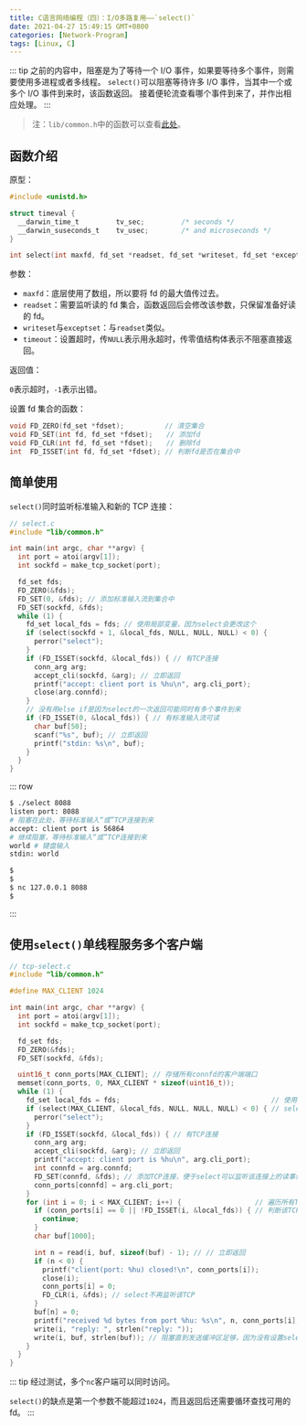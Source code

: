 ```yaml
---
title: C语言网络编程（四）：I/O多路复用——`select()`
date: 2021-04-27 15:49:15 GMT+0800
categories: [Network-Program]
tags: [Linux, C]
---
```


::: tip
之前的内容中，阻塞是为了等待一个 I/O 事件，如果要等待多个事件，则需要使用多进程或者多线程。
`select()`可以阻塞等待许多 I/O 事件，当其中一个或多个 I/O 事件到来时，该函数返回。
接着便轮流查看哪个事件到来了，并作出相应处理。
:::

<!-- more -->

> 注：`lib/common.h`中的函数可以查看[此处](./lib.md)。

## 函数介绍

原型：

```c
#include <unistd.h>

struct timeval {
  __darwin_time_t         tv_sec;         /* seconds */
  __darwin_suseconds_t    tv_usec;        /* and microseconds */
}

int select(int maxfd, fd_set *readset, fd_set *writeset, fd_set *exceptset, const struct timeval *timeout);
```

参数：

- `maxfd`：底层使用了数组，所以要将 fd 的最大值传过去。
- `readset`：需要监听读的 fd 集合，函数返回后会修改该参数，只保留准备好读的 fd。
- `writeset`与`exceptset`：与`readset`类似。
- `timeout`：设置超时，传`NULL`表示用永超时，传零值结构体表示不阻塞直接返回。

返回值：

`0`表示超时，`-1`表示出错。

设置 fd 集合的函数：

```c
void FD_ZERO(fd_set *fdset);　　　　　　// 清空集合
void FD_SET(int fd, fd_set *fdset);　　// 添加fd
void FD_CLR(int fd, fd_set *fdset);　　// 删除fd
int  FD_ISSET(int fd, fd_set *fdset); // 判断fd是否在集合中
```

## 简单使用

`select()`同时监听标准输入和新的 TCP 连接：

```C
// select.c
#include "lib/common.h"

int main(int argc, char **argv) {
  int port = atoi(argv[1]);
  int sockfd = make_tcp_socket(port);

  fd_set fds;
  FD_ZERO(&fds);
  FD_SET(0, &fds); // 添加标准输入流到集合中
  FD_SET(sockfd, &fds);
  while (1) {
    fd_set local_fds = fds; // 使用局部变量，因为select会更改这个
    if (select(sockfd + 1, &local_fds, NULL, NULL, NULL) < 0) {
      perror("select");
    }
    if (FD_ISSET(sockfd, &local_fds)) { // 有TCP连接
      conn_arg arg;
      accept_cli(sockfd, &arg); // 立即返回
      printf("accept: client port is %hu\n", arg.cli_port);
      close(arg.connfd);
    }
    // 没有用else if是因为select的一次返回可能同时有多个事件到来
    if (FD_ISSET(0, &local_fds)) { // 有标准输入流可读
      char buf[50];
      scanf("%s", buf); // 立即返回
      printf("stdin: %s\n", buf);
    }
  }
}
```

::: row

```zsh
$ ./select 8088
listen port: 8088
# 阻塞在此处，等待标准输入“或”TCP连接到来
accept: client port is 56864
# 继续阻塞，等待标准输入“或”TCP连接到来
world # 键盘输入
stdin: world
```

```zsh
$
$
$ nc 127.0.0.1 8088
$
```

:::

## 使用`select()`单线程服务多个客户端

```c
// tcp-select.c
#include "lib/common.h"

#define MAX_CLIENT 1024

int main(int argc, char **argv) {
  int port = atoi(argv[1]);
  int sockfd = make_tcp_socket(port);

  fd_set fds;
  FD_ZERO(&fds);
  FD_SET(sockfd, &fds);

  uint16_t conn_ports[MAX_CLIENT]; // 存储所有connfd的客户端端口
  memset(conn_ports, 0, MAX_CLIENT * sizeof(uint16_t));
  while (1) {
    fd_set local_fds = fds;                                     // 使用局部变量，因为select会更改这个
    if (select(MAX_CLIENT, &local_fds, NULL, NULL, NULL) < 0) { // select()第一个参数超过1024会保错
      perror("select");
    }
    if (FD_ISSET(sockfd, &local_fds)) { // 有TCP连接
      conn_arg arg;
      accept_cli(sockfd, &arg); // 立即返回
      printf("accept: client port is %hu\n", arg.cli_port);
      int connfd = arg.connfd;
      FD_SET(connfd, &fds); // 添加TCP连接，便于select可以监听该连接上的读事件
      conn_ports[connfd] = arg.cli_port;
    }
    for (int i = 0; i < MAX_CLIENT; i++) {                  // 遍历所有TCP连接，找到可读的
      if (conn_ports[i] == 0 || !FD_ISSET(i, &local_fds)) { // 判断该TCP连接是否有数据可读
        continue;
      }
      char buf[1000];

      int n = read(i, buf, sizeof(buf) - 1); // // 立即返回
      if (n < 0) {
        printf("client(port: %hu) closed!\n", conn_ports[i]);
        close(i);
        conn_ports[i] = 0;
        FD_CLR(i, &fds); // select不再监听该TCP
      }
      buf[n] = 0;
      printf("received %d bytes from port %hu: %s\n", n, conn_ports[i], buf);
      write(i, "reply: ", strlen("reply: "));
      write(i, buf, strlen(buf)); // 阻塞直到发送缓冲区足够，因为没有设置select监听该fd的可读事件
    }
  }
}
```

::: tip
经过测试，多个`nc`客户端可以同时访问。

`select()`的缺点是第一个参数不能超过`1024`，而且返回后还需要循环查找可用的 fd。
:::
